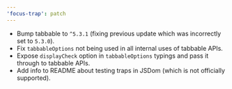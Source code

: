 ```yaml
---
'focus-trap': patch
---
```


- Bump tabbable to `^5.3.1` (fixing previous update which was incorrectly set to `5.3.0`).
- Fix `tabbableOptions` not being used in all internal uses of tabbable APIs.
- Expose `displayCheck` option in `tabbableOptions` typings and pass it through to tabbable APIs.
- Add info to README about testing traps in JSDom (which is not officially supported).
